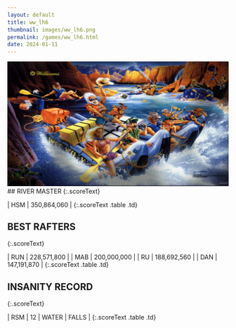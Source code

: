 ```yaml
---
layout: default
title: ww_lh6
thumbnail: images/ww_lh6.png
permalink: /games/ww_lh6.html
date: 2024-01-11
---
```


<img src="../images/ww_lh6.png" class="gameThumbnail img-fluid mx-auto align-middle">
## RIVER MASTER
{:.scoreText}

| HSM | 350,864,060 | 
{:.scoreText .table .td}

## BEST RAFTERS
{:.scoreText}

| RUN | 228,571,800 | 
| MAB | 200,000,000 | 
| RU | 188,692,560 | 
| DAN | 147,191,870 | 
{:.scoreText .table .td}

## INSANITY RECORD
{:.scoreText}

| RSM | 12 | WATER | FALLS | 
{:.scoreText .table .td}
